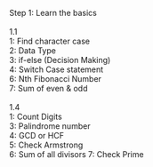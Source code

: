 Step 1: Learn the basics\
\
1.1\
1: Find character case\
2: Data Type\
3: if-else (Decision Making)\
4: Switch Case statement\
6: Nth Fibonacci Number\
7: Sum of even & odd\
\
1.4\
1: Count Digits\
3: Palindrome number\
4: GCD or HCF\
5: Check Armstrong\
6: Sum of all divisors
7: Check Prime